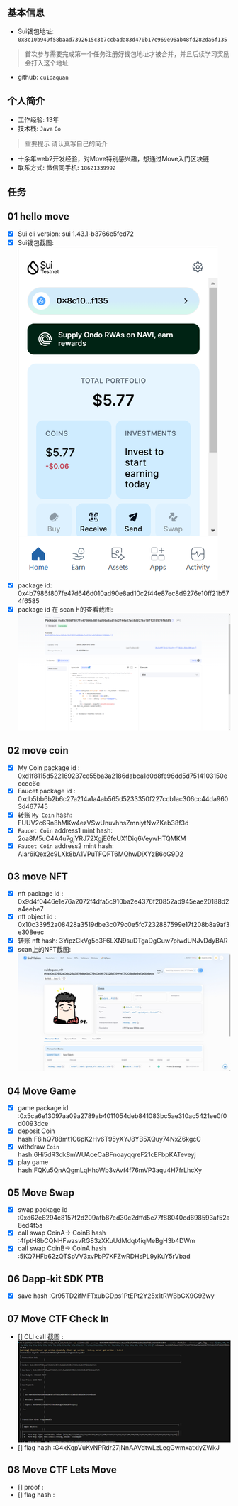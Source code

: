 ## 基本信息
- Sui钱包地址: `0x8c10b949f58baad7392615c3b7ccbada83d470b17c969e96ab48fd282da6f135`
> 首次参与需要完成第一个任务注册好钱包地址才被合并，并且后续学习奖励会打入这个地址
- github: `cuidaquan`

## 个人简介
- 工作经验: 13年
- 技术栈: `Java` `Go`
> 重要提示 请认真写自己的简介
- 十余年web2开发经验，对Move特别感兴趣，想通过Move入门区块链
- 联系方式: 微信同手机: `18621339992` 

## 任务

##   01 hello move  
- [x] Sui cli version: sui 1.43.1-b3766e5fed72
- [x] Sui钱包截图: ![Sui钱包截图](./images/Sui钱包截图.png)
- [x] package id: 0x4b7986f807fe47d646d010ad90e8ad10c2f44e87ec8d9276e10ff21b574f6585
- [x] package id 在 scan上的查看截图:![Scan截图](./images/Scan截图.png)

##   02 move coin
- [x] My Coin package id : 0xd1f8115d522169237ce55ba3a2186dabca1d0d8fe96dd5d7514103150eccec6c
- [x] Faucet package id : 0xdb5bb6b2b6c27a214a1a4ab565d5233350f227ccb1ac306cc44da9603d467745
- [x] 转账 `My Coin` hash: FUUV2c6Rn8hMKw4ezVSwUnuvhhsZmniytNwZKeb38f3d
- [x] `Faucet Coin` address1 mint hash: 2oa8M5uC4A4u7gjYRJ72XgjE6feUX1Diq6VeywHTQMKM
- [x] `Faucet Coin` address2 mint hash: Aiar6iQex2c9LXk8bA1VPuTFQFT6MQhwDjXYzB6oG9D2

##   03 move NFT
- [x] nft package id : 0x9d4f0446e1e76a2072f4dfa5c910ba2e4376f20852ad945eae20188d2a4eebe7
- [x] nft object id : 0x10c33952a08428a3519dbe3c079c0e5fc7232887599e17f208b8a9af3e308eec
- [x] 转账 nft  hash: 3YipzCkVg5o3F6LXN9suDTgaDgGuw7piwdUNJvDdyBAR
- [x] scan上的NFT截图:![Scan截图](./images/NFT截图.png)

##   04 Move Game
- [x] game package id :0x5ca6e13097aa09a2789ab4011054deb841083bc5ae310ac5421ee0f0d0093dce
- [x] deposit Coin hash:F8ihQ788mt1C6pK2Hv6T95yXYJ8YB5XQuy74NxZ6kgcC
- [x] withdraw `Coin` hash:6Hi5dR3dk8mWUAoeCaBFnoayqqreF21cEFbpKATeveyj
- [x] play game hash:FQKu5QnAQgmLqHhoWb3vAvf4f76mVP3aqu4H7frLhcXy

##   05 Move Swap
- [x] swap package id :0xd62e8294c8157f2d209afb87ed30c2dffd5e77f88040cd698593af52a8ed4f5a
- [x] call swap CoinA-> CoinB  hash :4fptH8bCQNHFwzsvRG83zXKuUdMdqt4iqMeBgH3b4DWm
- [x] call swap CoinB-> CoinA  hash :5KQ7HFb62zQTSpVV3xvPbP7KFZwRDHsPL9yKuY5rVbad

##   06 Dapp-kit SDK PTB
- [x] save hash :Cr95TD2ifMFTxubGDps1PtEPt2Y25x1tRWBbCX9G9Zwy

##   07 Move CTF Check In
- [] CLI call 截图 : ![task7截图](./images/task7.png)
- [] flag hash :G4xKqpVuKvNPRdr27jNnAAVdtwLzLegGwmxatxiyZWkJ

##   08 Move CTF Lets Move
- [] proof : 
- [] flag hash :

